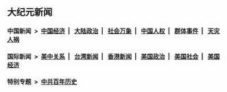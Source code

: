 ## 大纪元新闻

#### 中国新闻 &nbsp;>&nbsp; [中国经济](indexes/ncid283/README.md?11011245) &nbsp;| &nbsp; [大陆政治](indexes/ncid277/README.md?11011245) &nbsp;| &nbsp; [社会万象](indexes/ncid282/README.md?11011245) &nbsp;| &nbsp; [中国人权](indexes/ncid278/README.md?11011245) &nbsp;| &nbsp; [群体事件](indexes/ncid279/README.md?11011245) &nbsp;| &nbsp; [天灾人祸](indexes/ncid280/README.md?11011245)

#### 国际新闻 &nbsp;>&nbsp; [美中关系](indexes/nf1412576/README.md?11011245) &nbsp;| &nbsp; [台湾新闻](indexes/ncid1349361/README.md?11011245) &nbsp;| &nbsp; [香港新闻](indexes/ncid1349362/README.md?11011245) &nbsp;| &nbsp; [美国政治](indexes/ncid1078159/README.md?11011245) &nbsp;| &nbsp; [美国社会](indexes/ncid1078160/README.md?11011245) &nbsp;| &nbsp; [美国经济](indexes/ncid1078158/README.md?11011245)

#### 特别专题 &nbsp;>&nbsp; [中共百年历史](https://github.com/epoch-news/epoch-special/blob/master/README.md?11011245)  
